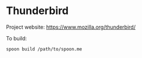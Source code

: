 # Thunderbird

Project website: https://www.mozilla.org/thunderbird/

To build: 

    spoon build /path/to/spoon.me